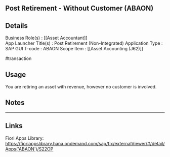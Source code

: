 
Post Retirement - Without Customer (ABAON)
---
## Details
Business Role(s)              : [[Asset Accountant]]  
App Launcher Title(s)     :  Post Retirement (Non-Integrated)
Application Type             :  SAP GUI
T-code                             :  ABAON
Scope Item                      :  [[Asset Accounting (J62)]]

#transaction

## Usage
You are retiring an asset with revenue, however no customer is involved. 

## Notes




---
## Links

Fiori Apps Library: https://fioriappslibrary.hana.ondemand.com/sap/fix/externalViewer/#/detail/Apps('ABAON')/S22OP